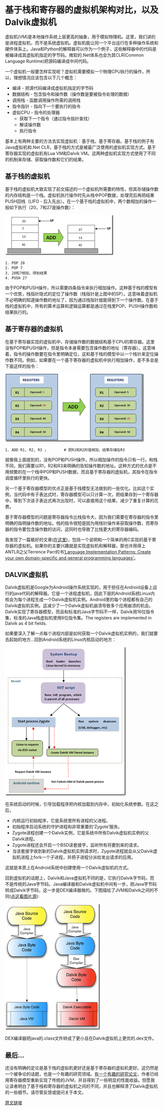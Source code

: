 # 基于栈和寄存器的虚拟机架构对比，以及Dalvik虚拟机

虚拟机(VM)是本地操作系统上层更高的抽象，用于模拟物理机。这里，我们讲的是进程虚拟机，而不是系统虚拟机。虚拟机能让同一个平台运行在多种操作系统和硬件体系上。Java和Python的解释器可以作为一个例子，这些解释器中的代码是被编译成其虚拟机指定的字节码。微软的.Net体系也会为其CLR(Common Language Runtime)把源码编译成中间代码。

一个虚拟机一般要怎样实现呢？虚拟机需要模拟一个物理CPU执行的操作，所以，理想情况应该包含以下几个概念：

* 编译 - 把源代码编译成虚拟机指定的字节码
* 数据结构 - 包含指令和操作数（操作数是要被指令处理的数据）
* 调用栈 - 函数调用操作所需的调用栈
* 指令指针 - 指向下一个要执行的指令
* 虚拟CPU - 指令的处理器
    * 获取下一个指令（通过指令指针查找）
    * 解读操作数
    * 执行指令

基本上有两种主要的方法去实现虚拟机：基于栈，基于寄存器。基于栈的例子有Java虚拟机和.Net CLR，基于栈的方式是被最广泛使用的虚拟机实现方式。基于寄存器实现的虚拟机有Lua VM和Dalvik VM。这两种虚拟机实现方式使用了不同的机制来存储、获取操作数和它们的结果。

## 基于栈的虚拟机

基于栈的虚拟机大致实现了前文描述的一个虚拟机所需要的特性，但其存储操作数的内存结构是一个栈。虚拟机执行操作时先从栈中POP数据，处理完后再把结果PUSH回栈（LIFO - 后入先出）。在一个基于栈的虚拟机中，两个数相加的操作一般如下执行（20，7和27是操作数）：

![stackAdd](../resources/imgs/20170326/stackadd_thumb.png)

    1. POP 20
    2. POP 7
    3. 20和7相加，得到结果
    4. PUSH 27

由于POP和PUSH操作，所以需要四条指令来执行相加操作。这种基于栈的模型有一个优势，栈指针隐式的定位了操作数（栈指针是上图中的SP）。这意味着虚拟机不必明确的知道操作数的地址了，因为通过栈指针就能得到下一个操作数。在基于栈的虚拟机中，所有的算术运算和逻辑运算都是通过在栈里POP、PUSH操作数和结果执行的。

## 基于寄存器的虚拟机

在基于寄存器实现的虚拟机中，存储操作数的数据结构基于CPU的寄存器。这里没有POP和PUSH操作，但是指令本身需要包含操作数的地址（寄存器）。这意味着，指令的操作数要在指令里明确定位，这和基于栈的模型中以一个栈针来定位操作数不同。例如，如果要在一个基于寄存器的虚拟机中执行相加操作，差不多会是下面这样的指令：

![registerAdd](../resources/imgs/20170326/registeradd_thumb.png)

    1. ADD R1, R2, R3 ;        # 把R1和R2的值相加，结果存储在R3

就像我上面提到的，没有POP和PUSH操作，所以相加操作的指令只有一行。和栈不同，我们需要以R1，R2和R3来明确的告知操作数的地址。这种方式的优点是不用频繁的在一个栈中POP和PUSH数据，而且基于寄存器的虚拟机，其指令在指令调度循环里执行的更快。

另一个基于寄存器模型的优点正是基于栈模型无法做到的一些优化。比如这个实例，当代码中有子表达式时，寄存器模型可以只计算一次，把结果存到一个寄存器中，等到下次该子表达式再次出现时，可以直接用这个结果，减少了重复计算的花费。

基于寄存器模型的问题是寄存器指令比栈指令大，因为我们需要在寄存器的指令里明确的指明操作数的地址。栈的指令很短是因为用栈针操作来获取操作数，而寄存器的指令要包含操作数的访问，这同时也导致了比栈更大的寄存器编码。

我发现了一篇极好的文章([在这里](http://opensourceforu.com/2011/06/virtual-machines-for-abstraction-dalvik-vm/))，包括一个说明和一个简单的用C实现的基于寄存器的虚拟机。如果你的主要兴趣就是实现虚拟机和解释器，那也许用得上ANTLR之父Terrence Parr的书[‘Language Implementation Patterns: Create your own domain-specific and general programming languages’](http://wordpress.redirectingat.com/?id=725X1342&site=markfaction.wordpress.com&xs=1&isjs=1&url=http%3A%2F%2Fwww.amazon.com%2FLanguage-Implementation-Patterns-Domain-Specific-Programming%2Fdp%2F193435645X&xguid=bd620fc9a60280b5132692fa5fbd7ed9&xuuid=ddadb919e364bb1a8a4b3e5175e07033&xsessid=65d8839bae1ce505e450fd5197be6146&xcreo=0&xed=0&sref=https%3A%2F%2Fmarkfaction.wordpress.com%2F2012%2F07%2F15%2Fstack-based-vs-register-based-virtual-machine-architecture-and-the-dalvik-vm%2F&pref=https%3A%2F%2Fwww.google.com.hk%2F&xtz=-480)。

## DALVIK虚拟机

Dalvik虚拟机是Google为Android操作系统实现的，用于担任在Android设备上运行的java代码的解释器。它是一个进程虚拟机，因此下层的Android系统Linux内核会为每个进程生成一个Dalvik虚拟机实例。Android里的每个进程都有自己的Dalvik虚拟机实例。这减少了一个Dalvik虚拟机崩溃导致多个应用崩溃的机会。Dalvik实现了寄存器模型，而且和标准的Java字节码不一样，Dalvik用16位指令集，标准的Java栈虚拟机使用8位指令集。The registers are implemented in Dalvik as 4 bit fields.

如果要深入了解一点每个进程内部是如何获取一个Dalvik虚拟机实例的，我们就要去起始的地方...回到Android系统的Linux内核启动的地方：

![androidBoot](../resources/imgs/20170326/androidboot_thumb.png)

在系统启动的时候，引导加载程序把内核加载到内存中，初始化系统参数。在这之后，

* 内核运行初始程序，它是系统里所有进程的父进程。
* 初始程序启动系统的守护进程和非常重要的‘Zygote’服务。
* Zygote进程创建一个Dalvik实例，它是系统中所有Dalvik虚拟机实例的父Dalvik进程。
* Zygote进程还会开启一个BSD读套接字，监听所有将要到来的请求。
* 当该套接字收到新的Dalvik虚拟机实例请求时，Zygote进程就会从父Dalvik虚拟机进程上fork一个子进程，并把子进程分派给发出请求的应用。

这就是本质上在Android系统中创建使用一个Dalvik虚拟机的方式。

回到虚拟机的话题上，Dalvik和Java虚拟机不同的是，它执行Dalvik字节码，而不是传统的Java字节码。Java编译器和Dalvik虚拟机中间有一步，把Java字节码转成Dalvik字节码，这一步是DEX编译器做的。下图描绘了JVM和Dalvik之间的不同([点这看图片源](http://ofps.oreilly.com/titles/9781449390501/The_Stack.html)):

![dalvikOperation](../resources/imgs/20170326/dalvikoperation_thumb.png)

DEX编译器把java的.class文件转成了更小且在Dalvik虚拟机上更优的.dex文件。

## 最后...

还没有明确的定论是基于栈的虚拟机更好还是基于寄存器的虚拟机更好。这仍然是一个被争论的话题，也是一个有趣的研究领域。[有一个有趣的研究论文](https://docs.google.com/viewer?a=v&q=cache:cPOTbgQfSF8J:www.usenix.org/events/vee05/full_papers/p153-yunhe.pdf+register+based+virtual+machine&hl=en&pid=bl&srcid=ADGEESiVdT4IVONxVrmGg4g1OTIuXjFx1mi-ZbxXetvlWMJBpbFyVh6Sc0iqIK2oRbYZdUmLXyCothUPSozS1J64ReJvvGapPGAzVDz-76IbYfDlwtsUcRN6Ddoia_nJL2udF9BnS2VF&sig=AHIEtbSuiwC8NheRf2cA9a4Jc99xvBr2Tw)，作者已经用寄存器模型重新实现了传统的JVM，并且得到了一些明显的性能收益。但愿我让读者明白了基于栈和寄存器的虚拟机之间的不同，并且也解释清了Dalvik虚拟机的一些细节。请尽管反馈或提问关于本文。

[原文链接](https://markfaction.wordpress.com/2012/07/15/stack-based-vs-register-based-virtual-machine-architecture-and-the-dalvik-vm/)